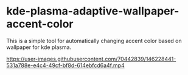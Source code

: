 # kde-plasma-adaptive-wallpaper-accent-color
This is a simple tool for automatically changing accent color based on wallpaper for kde plasma.


https://user-images.githubusercontent.com/70442839/146228441-531a788e-e4c4-49cf-bf8d-614ebfcd6a4f.mp4

